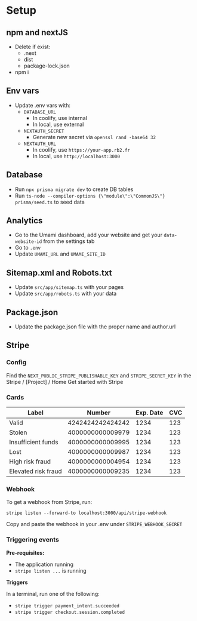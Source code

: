 # Setup

## npm and nextJS

- Delete if exist:
  - .next
  - dist
  - package-lock.json
- npm i

## Env vars

- Update .env vars with:
  - `DATABASE_URL`
    - In coolify, use internal
    - In local, use external
  - `NEXTAUTH_SECRET`
    - Generate new secret via `openssl rand -base64 32`
  - `NEXTAUTH_URL`
    - In coolify, use `https://your-app.rb2.fr`
    - In local, use `http://localhost:3000`

## Database

- Run `npx prisma migrate dev` to create DB tables
- Run `ts-node --compiler-options {\"module\":\"CommonJS\"} prisma/seed.ts` to seed data

## Analytics

- Go to the Umami dashboard, add your website and get your `data-website-id` from the settings tab
- Go to `.env`
- Update `UMAMI_URL` and `UMAMI_SITE_ID`

## Sitemap.xml and Robots.txt

- Update `src/app/sitemap.ts` with your pages
- Update `src/app/robots.ts` with your data

## Package.json

- Update the package.json file with the proper name and author.url

## Stripe

### Config

Find the `NEXT_PUBLIC_STRIPE_PUBLISHABLE_KEY` and `STRIPE_SECRET_KEY` in the Stripe / [Project] / Home Get started with Stripe

### Cards

| Label               | Number           | Exp. Date | CVC |
| ------------------- | ---------------- | --------- | --- |
| Valid               | 4242424242424242 | 1234      | 123 |
| Stolen              | 4000000000009979 | 1234      | 123 |
| Insufficient funds  | 4000000000009995 | 1234      | 123 |
| Lost                | 4000000000009987 | 1234      | 123 |
| High risk fraud     | 4000000000004954 | 1234      | 123 |
| Elevated risk fraud | 4000000000009235 | 1234      | 123 |

### Webhook

To get a webhook from Stripe, run:

```
stripe listen --forward-to localhost:3000/api/stripe-webhook
```

Copy and paste the webhook in your .env under `STRIPE_WEBHOOK_SECRET`

### Triggering events

**Pre-requisites:**

- The application running
- `stripe listen ...` is running

**Triggers**

In a terminal, run one of the following:

- `stripe trigger payment_intent.succeeded`
- `stripe trigger checkout.session.completed`
